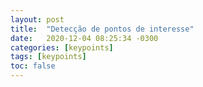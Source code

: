 ```yaml
---
layout: post
title:  "Detecção de pontos de interesse"
date:   2020-12-04 08:25:34 -0300
categories: [keypoints]
tags: [keypoints]
toc: false
---
```

